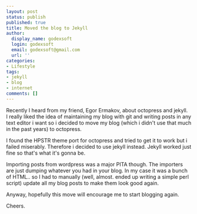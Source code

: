 ```yaml
---
layout: post
status: publish
published: true
title: Moved the blog to Jekyll
author:
  display_name: godexsoft
  login: godexsoft
  email: godexsoft@gmail.com
  url: ''
categories:
- Lifestyle
tags:
- jekyll
- blog
- internet
comments: []
---
```

Recently I heard from my friend, Egor Ermakov, about octopress and jekyll.  
I really liked the idea of maintaining my blog with git and writing posts in any text editor i want
so i decided to move my blog (which i didn't use that much in the past years) to
octopress.

I found the HPSTR theme port for octopress and tried to get it to work but i failed miserably.
Therefore i decided to use jekyll instead. Jekyll worked just fine so that's what it's gonna be.

Importing posts from wordpress was a major PITA though. The importers are just dumping whatever you had
in your blog. In my case it was a bunch of HTML.. so I had to manually (well, almost. ended up writing a simple perl script)
update all my blog posts to make them look good again.

Anyway, hopefully this move will encourage me to start blogging again.

Cheers.
